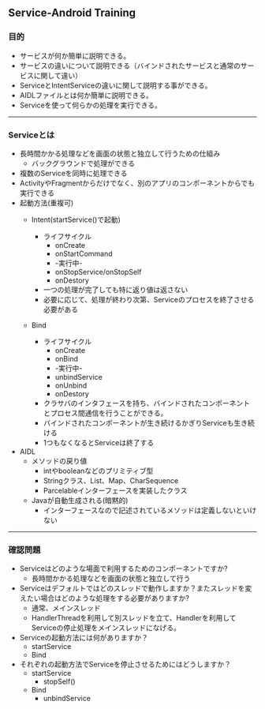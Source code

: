 ## Service-Android Training

### 目的
* サービスが何か簡単に説明できる。
* サービスの違いについて説明できる（バインドされたサービスと通常のサービスに関して違い）
* ServiceとIntentServiceの違いに関して説明する事ができる。
* AIDLファイルとは何か簡単に説明できる。
* Serviceを使って何らかの処理を実行できる。

---
### Serviceとは
* 長時間かかる処理などを画面の状態と独立して行うための仕組み
  * バックグラウンドで処理ができる
* 複数のServiceを同時に処理できる
* ActivityやFragmentからだけでなく、別のアプリのコンポーネントからでも実行できる
* 起動方法(重複可)
  * Intent(startService()で起動)
    * ライフサイクル
      * onCreate
      * onStartCommand
      * -実行中-
      * onStopService/onStopSelf
      * onDestory
    * 一つの処理が完了しても特に返り値は返さない
    * 必要に応じて、処理が終わり次第、Serviceのプロセスを終了させる必要がある

  * Bind
    * ライフサイクル
      * onCreate
      * onBind
      * -実行中-
      * unbindService
      * onUnbind
      * onDestory
    * クラサバのインタフェースを持ち、バインドされたコンポーネントとプロセス間通信を行うことができる。
    * バインドされたコンポーネントが生き続けるかぎりServiceも生き続ける
    * 1つもなくなるとServiceは終了する
* AIDL
  * メソッドの戻り値
    * intやbooleanなどのプリミティブ型
    * Stringクラス、List、Map、CharSequence
    * Parcelableインターフェースを実装したクラス
  * Javaが自動生成される(暗黙的)
    * インターフェースなので記述されているメソッドは定義しないといけない

---
### 確認問題
* Serviceはどのような場面で利用するためのコンポーネントですか?
  * 長時間かかる処理などを画面の状態と独立して行う
* Serviceはデフォルトではどのスレッドで動作しますか？またスレッドを変えたい場合はどのような処理をする必要がありますか?
  * 通常、メインスレッド
  * HandlerThreadを利用して別スレッドを立て、Handlerを利用してServiceの停止処理をメインスレッドになげる。
* Serviceの起動方法には何がありますか？
  * startService
  * Bind
* それぞれの起動方法でServiceを停止させるためにはどうしますか？
  * startService
    * stopSelf()
  * Bind
    * unbindService
